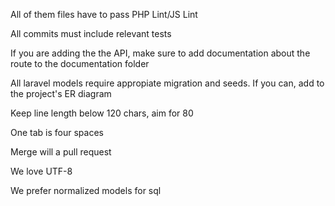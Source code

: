 All of them files have to pass PHP Lint/JS Lint

All commits must include relevant tests

If you are adding the the API, make sure to add documentation about the route to the documentation folder

All laravel models require appropiate migration and seeds. If you can, add to the project's ER diagram

Keep line length below 120 chars, aim for 80

One tab is four spaces

Merge will a pull request

We love UTF-8

We prefer normalized models for sql
